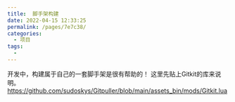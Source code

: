 ```yaml
---
title:  脚手架构建
date: 2022-04-15 12:33:25
permalink: /pages/7e7c38/
categories:
  - 项目
tags:
  - 
---
```

 
开发中，构建属于自己的一套脚手架是很有帮助的！
这里先贴上Gitkit的库来说明。
https://github.com/sudoskys/Gitpuller/blob/main/assets_bin/mods/Gitkit.lua
